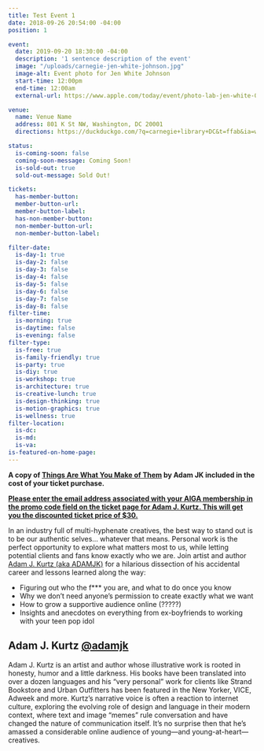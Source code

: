 ```yaml
---
title: Test Event 1
date: 2018-09-26 20:54:00 -04:00
position: 1

event:
  date: 2019-09-20 18:30:00 -04:00
  description: '1 sentence description of the event'
  image: "/uploads/carnegie-jen-white-johnson.jpg"
  image-alt: Event photo for Jen White Johnson
  start-time: 12:00pm
  end-time: 12:00am
  external-url: https://www.apple.com/today/event/photo-lab-jen-white-090819/6569989226447144557/?sn=R516

venue:
  name: Venue Name
  address: 801 K St NW, Washington, DC 20001
  directions: https://duckduckgo.com/?q=carnegie+library+DC&t=ffab&ia=web&iaxm=maps&iai=apple-carnegie-library-washington

status:
  is-coming-soon: false
  coming-soon-message: Coming Soon!
  is-sold-out: true
  sold-out-message: Sold Out!

tickets:
  has-member-button:
  member-button-url:
  member-button-label:
  has-non-member-button:
  non-member-button-url:
  non-member-button-label:

filter-date:
  is-day-1: true
  is-day-2: false
  is-day-3: false
  is-day-4: false
  is-day-5: false
  is-day-6: false
  is-day-7: false
  is-day-8: false
filter-time:
  is-morning: true
  is-daytime: false
  is-evening: false
filter-type:
  is-free: true
  is-family-friendly: true
  is-party: true
  is-diy: true
  is-workshop: true
  is-architecture: true
  is-creative-lunch: true
  is-design-thinking: true
  is-motion-graphics: true
  is-wellness: true
filter-location:
  is-dc:
  is-md:
  is-va:
is-featured-on-home-page:
---
```


**A copy of [Things Are What You Make of Them](http://www.thingsarewhatyoumakeofthem.com/) by Adam JK included in the cost of your ticket purchase.**

**[Please enter the email address associated with your AIGA membership in the promo code field on the ticket page for Adam J. Kurtz. This will get you the discounted ticket price of $30.](https://www.ticketfly.com/purchase/event/1771198?_ga=2.268398606.1278497458.1538496632-1925525455.1538496631)**

In an industry full of multi-hyphenate creatives, the best way to stand out is to be our authentic selves… whatever that means. Personal work is the perfect opportunity to explore what matters most to us, while letting potential clients and fans know exactly who we are. Join artist and author [Adam J. Kurtz (aka ADAMJK)](https://www.instagram.com/adamjk/) for a hilarious dissection of his accidental career and lessons learned along the way:
* Figuring out who the f*** you are, and what to do once you know
* Why we don’t need anyone’s permission to create exactly what we want
* How to grow a supportive audience online (?????)
* Insights and anecdotes on everything from ex-boyfriends to working with your teen pop idol

## Adam J. Kurtz [@adamjk](https://www.instagram.com/adamjk/)
Adam J. Kurtz is an artist and
author whose illustrative work is rooted in honesty, humor and a little darkness. His books have been translated into over a dozen languages and his “very personal” work for clients like Strand Bookstore
and Urban Outfitters has been featured in the New Yorker, VICE, Adweek and more.
Kurtz’s narrative voice is often a reaction to internet culture, exploring the evolving role of design and language in their modern context, where text and image “memes” rule conversation and have changed the nature of communication itself. It’s no surprise then that he’s amassed a considerable online audience of young—and young-at-heart—creatives.
